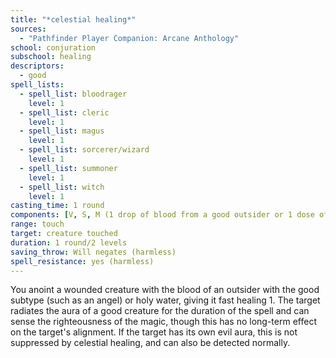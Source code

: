 ```yaml
---
title: "*celestial healing*"
sources:
  - "Pathfinder Player Companion: Arcane Anthology"
school: conjuration
subschool: healing
descriptors:
  - good
spell_lists:
  - spell_list: bloodrager
    level: 1
  - spell_list: cleric
    level: 1
  - spell_list: magus
    level: 1
  - spell_list: sorcerer/wizard
    level: 1
  - spell_list: summoner
    level: 1
  - spell_list: witch
    level: 1
casting_time: 1 round
components: [V, S, M (1 drop of blood from a good outsider or 1 dose of holy water)]
range: touch
target: creature touched
duration: 1 round/2 levels
saving_throw: Will negates (harmless)
spell_resistance: yes (harmless)
---
```


You anoint a wounded creature with the blood of an outsider with the good subtype (such as an angel) or holy water, giving it fast healing 1. The target radiates the aura of a good creature for the duration of the spell and can sense the righteousness of the magic, though this has no long-term effect on the target's alignment. If the target has its own evil aura, this is not suppressed by celestial healing, and can also be detected normally.

